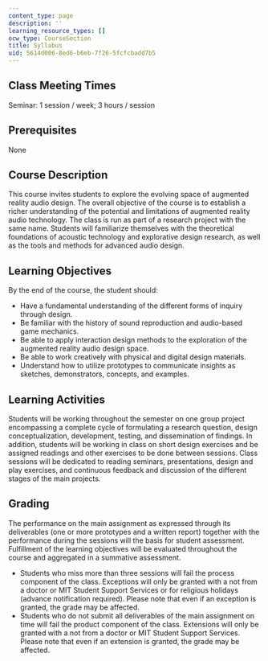 ```yaml
---
content_type: page
description: ''
learning_resource_types: []
ocw_type: CourseSection
title: Syllabus
uid: 5614d006-8ed6-b6eb-7f26-5fcfcbadd7b5
---
```


Class Meeting Times
-------------------

Seminar: 1 session / week; 3 hours / session

Prerequisites
-------------

None

Course Description
------------------

This course invites students to explore the evolving space of augmented reality audio design. The overall objective of the course is to establish a richer understanding of the potential and limitations of augmented reality audio technology. The class is run as part of a research project with the same name. Students will familiarize themselves with the theoretical foundations of acoustic technology and explorative design research, as well as the tools and methods for advanced audio design.

Learning Objectives
-------------------

By the end of the course, the student should:

*   Have a fundamental understanding of the different forms of inquiry through design.
*   Be familiar with the history of sound reproduction and audio-based game mechanics.
*   Be able to apply interaction design methods to the exploration of the augmented reality audio design space.
*   Be able to work creatively with physical and digital design materials.
*   Understand how to utilize prototypes to communicate insights as sketches, demonstrators, concepts, and examples.

Learning Activities
-------------------

Students will be working throughout the semester on one group project encompassing a complete cycle of formulating a research question, design conceptualization, development, testing, and dissemination of findings. In addition, students will be working in class on short design exercises and be assigned readings and other exercises to be done between sessions. Class sessions will be dedicated to reading seminars, presentations, design and play exercises, and continuous feedback and discussion of the different stages of the main projects.

Grading
-------

The performance on the main assignment as expressed through its deliverables (one or more prototypes and a written report) together with the performance during the sessions will the basis for student assessment. Fulfillment of the learning objectives will be evaluated throughout the course and aggregated in a summative assessment.

*   Students who miss more than three sessions will fail the process component of the class. Exceptions will only be granted with a not from a doctor or MIT Student Support Services or for religious holidays (advance notification required). Please note that even if an exception is granted, the grade may be affected.
*   Students who do not submit all deliverables of the main assignment on time will fail the product component of the class. Extensions will only be granted with a not from a doctor or MIT Student Support Services. Please note that even if an extension is granted, the grade may be affected.